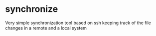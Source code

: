 # synchronize
Very simple synchronization tool based on ssh keeping track of the file changes in a remote and a local system

